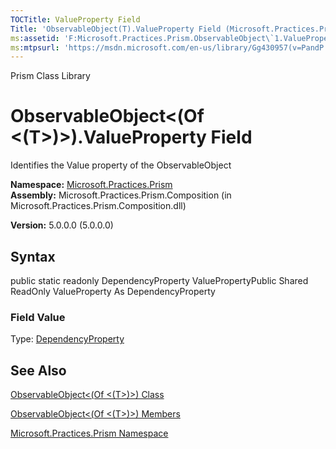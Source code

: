 ```yaml
---
TOCTitle: ValueProperty Field
Title: 'ObservableObject(T).ValueProperty Field (Microsoft.Practices.Prism)'
ms:assetid: 'F:Microsoft.Practices.Prism.ObservableObject\`1.ValueProperty'
ms:mtpsurl: 'https://msdn.microsoft.com/en-us/library/Gg430957(v=PandP.50)'
---
```


Prism Class Library

ObservableObject&lt;(Of &lt;(T&gt;)&gt;).ValueProperty Field
================================================================

Identifies the Value property of the ObservableObject

**Namespace:** [Microsoft.Practices.Prism](https://msdn.microsoft.com/library/microsoft.practices.prism)
**Assembly:** Microsoft.Practices.Prism.Composition (in Microsoft.Practices.Prism.Composition.dll)

**Version:** 5.0.0.0 (5.0.0.0)

## Syntax


public static readonly DependencyProperty ValuePropertyPublic Shared ReadOnly ValueProperty As DependencyProperty
### Field Value

Type: [DependencyProperty](http://msdn.microsoft.com/en-us/library/ms589318)

See Also
--------


[ObservableObject&lt;(Of &lt;(T&gt;)&gt;) Class](https://msdn.microsoft.com/library/microsoft.practices.prism.observableobject%601)

[ObservableObject&lt;(Of &lt;(T&gt;)&gt;) Members](https://msdn.microsoft.com/allmembers.t:microsoft.practices.prism.observableobject%601)

[Microsoft.Practices.Prism Namespace](https://msdn.microsoft.com/library/microsoft.practices.prism)
